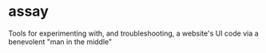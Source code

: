 # assay
Tools for experimenting with, and troubleshooting, a website's UI code via a benevolent "man in the middle"
